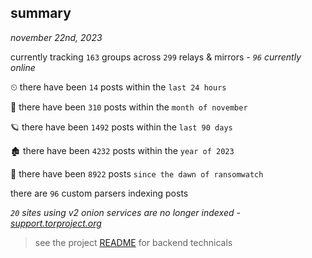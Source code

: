 
## summary
_november 22nd, 2023_

currently tracking `163` groups across `299` relays & mirrors - _`96` currently online_

⏲ there have been `14` posts within the `last 24 hours`

🦈 there have been `310` posts within the `month of november`

🪐 there have been `1492` posts within the `last 90 days`

🏚 there have been `4232` posts within the `year of 2023`

🦕 there have been `8922` posts `since the dawn of ransomwatch`

there are `96` custom parsers indexing posts

_`20` sites using v2 onion services are no longer indexed - [support.torproject.org](https://support.torproject.org/onionservices/v2-deprecation/)_

> see the project [README](https://github.com/joshhighet/ransomwatch#ransomwatch--) for backend technicals
